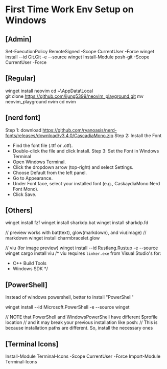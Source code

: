 # First Time Work Env Setup on Windows
## [Admin]
Set-ExecutionPolicy RemoteSigned -Scope CurrentUser -Force
winget install --id Git.Git -e --source winget
Install-Module posh-git -Scope CurrentUser -Force

## [Regular]
winget install neovim
cd ~\AppData\Local\
git clone https://github.com/ijung5399/neovim_playground.git
mv neovim_playground nvim
cd nvim

## [nerd font]
Step 1: download https://github.com/ryanoasis/nerd-fonts/releases/download/v3.4.0/CascadiaMono.zip
Step 2: Install the Font
- Find the font file (.ttf or .otf).
- Double-click the file and click Install.
Step 3: Set the Font in Windows Terminal
- Open Windows Terminal.
- Click the dropdown arrow (top-right) and select Settings.
- Choose Default from the left panel.
- Go to Appearance.
- Under Font face, select your installed font (e.g., CaskaydiaMono Nerd Font Mono).
- Click Save.

## [Others]
winget install fzf
winget install sharkdp.bat
winget install sharkdp.fd

// preview works with bat(text), glow(markdown), and viu(image)
// markdown
winget install  charmbracelet.glow

// viu (for image preview)
winget install --id Rustlang.Rustup -e --source winget
cargo install viu
/* viu requires `linker.exe` from Visual Studio's for:
- C++ Build Tools
- Windows SDK
*/

## [PowerShell]
Instead of windows powershell, better to install "PowerShell"

winget install --id Microsoft.PowerShell -e --source winget

// NOTE that PowerShell and WindowsPowerShell have different $profile location
// and it may break your previous installation like posh:
// This is because installation paths are different. So, install the necessary ones

## [Terminal Icons]
Install-Module Terminal-Icons -Scope CurrentUser -Force
Import-Module Terminal-Icons
